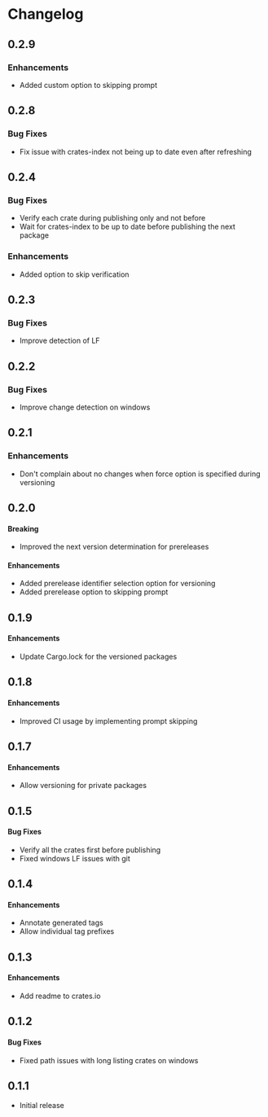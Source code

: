 # Changelog

## 0.2.9

### Enhancements
* Added custom option to skipping prompt

## 0.2.8

### Bug Fixes
* Fix issue with crates-index not being up to date even after refreshing

## 0.2.4

### Bug Fixes
* Verify each crate during publishing only and not before
* Wait for crates-index to be up to date before publishing the next package

### Enhancements
* Added option to skip verification

## 0.2.3

### Bug Fixes
* Improve detection of LF

## 0.2.2

### Bug Fixes
* Improve change detection on windows

## 0.2.1

### Enhancements
* Don't complain about no changes when force option is specified during versioning

## 0.2.0

#### Breaking
* Improved the next version determination for prereleases

#### Enhancements
* Added prerelease identifier selection option for versioning
* Added prerelease option to skipping prompt

## 0.1.9

#### Enhancements
* Update Cargo.lock for the versioned packages

## 0.1.8

#### Enhancements
* Improved CI usage by implementing prompt skipping

## 0.1.7

#### Enhancements
* Allow versioning for private packages

## 0.1.5

#### Bug Fixes
* Verify all the crates first before publishing
* Fixed windows LF issues with git

## 0.1.4

#### Enhancements
* Annotate generated tags
* Allow individual tag prefixes

## 0.1.3

#### Enhancements
* Add readme to crates.io

## 0.1.2

#### Bug Fixes
* Fixed path issues with long listing crates on windows

## 0.1.1

* Initial release
